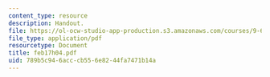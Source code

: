 ```yaml
---
content_type: resource
description: Handout.
file: https://ol-ocw-studio-app-production.s3.amazonaws.com/courses/9-65-cognitive-processes-spring-2004/789b5c946acccb556e8244fa7471b14a_feb17h04.pdf
file_type: application/pdf
resourcetype: Document
title: feb17h04.pdf
uid: 789b5c94-6acc-cb55-6e82-44fa7471b14a
---
```

